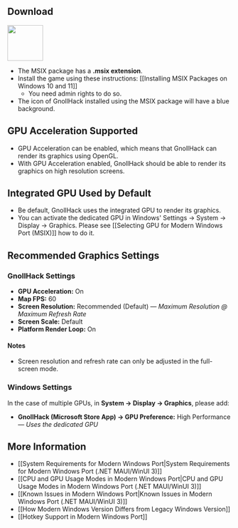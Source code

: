 ## Download

<p><a href="https://github.com/hyvanmielenpelit/GnollHack/releases"><img src="https://github.com/user-attachments/assets/ca2218dd-3c82-41f1-907a-4d2006a46b00" height="80" /></a></p>

- The MSIX package has a **.msix extension**.
- Install the game using these instructions: [[Installing MSIX Packages on Windows 10 and 11]]
    - You need admin rights to do so.
- The icon of GnollHack installed using the MSIX package will have a blue background.

## GPU Acceleration Supported

- GPU Acceleration can be enabled, which means that GnollHack can render its graphics using OpenGL.
- With GPU Acceleration enabled, GnollHack should be able to render its graphics on high resolution screens.

## Integrated GPU Used by Default

- Be default, GnollHack uses the integrated GPU to render its graphics.
- You can activate the dedicated GPU in Windows' Settings → System → Display → Graphics. Please see [[Selecting GPU for Modern Windows Port (MSIX)]] how to do it.

## Recommended Graphics Settings

### GnollHack Settings

- **GPU Acceleration:** On
- **Map FPS:** 60
- **Screen Resolution:** Recommended (Default) — _Maximum Resolution @ Maximum Refresh Rate_
- **Screen Scale:** Default
- **Platform Render Loop:** On

#### Notes

- Screen resolution and refresh rate can only be adjusted in the full-screen mode.

### Windows Settings

In the case of multiple GPUs, in **System → Display → Graphics**, please add:

- **GnollHack (Microsoft Store App) → GPU Preference:** High Performance — _Uses the dedicated GPU_

## More Information

- [[System Requirements for Modern Windows Port|System Requirements for Modern Windows Port (.NET MAUI/WinUI 3)]]
- [[CPU and GPU Usage Modes in Modern Windows Port|CPU and GPU Usage Modes in Modern Windows Port (.NET MAUI/WinUI 3)]]
- [[Known Issues in Modern Windows Port|Known Issues in Modern Windows Port (.NET MAUI/WinUI 3)]]
- [[How Modern Windows Version Differs from Legacy Windows Version]]
- [[Hotkey Support in Modern Windows Port]] 
